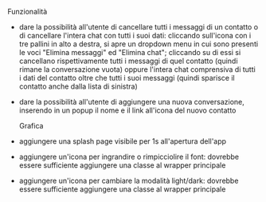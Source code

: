 Funzionalità

- dare la possibilità all'utente di cancellare tutti i messaggi di un contatto o di cancellare l'intera chat con tutti i suoi dati: cliccando sull'icona con i tre pallini in alto a destra, si apre un dropdown menu in cui sono presenti le voci "Elimina messaggi" ed "Elimina chat"; cliccando su di essi si cancellano rispettivamente tutti i messaggi di quel contatto (quindi rimane la conversazione vuota) oppure l'intera chat comprensiva di tutti i dati del contatto oltre che tutti i suoi messaggi (quindi sparisce il contatto anche dalla lista di sinistra)
- dare la possibilità all'utente di aggiungere una nuova conversazione, inserendo in un popup il nome e il link all'icona del nuovo contatto

  Grafica

- aggiungere una splash page visibile per 1s all'apertura dell'app
- aggiungere un'icona per ingrandire o rimpicciolire il font: dovrebbe essere sufficiente aggiungere una classe al wrapper principale
- aggiungere un'icona per cambiare la modalità light/dark: dovrebbe essere sufficiente aggiungere una classe al wrapper principale
